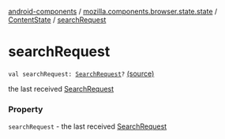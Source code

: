 [android-components](../../index.md) / [mozilla.components.browser.state.state](../index.md) / [ContentState](index.md) / [searchRequest](./search-request.md)

# searchRequest

`val searchRequest: `[`SearchRequest`](../../mozilla.components.concept.engine.search/-search-request/index.md)`?` [(source)](https://github.com/mozilla-mobile/android-components/blob/master/components/browser/state/src/main/java/mozilla/components/browser/state/state/ContentState.kt#L59)

the last received [SearchRequest](../../mozilla.components.concept.engine.search/-search-request/index.md)

### Property

`searchRequest` - the last received [SearchRequest](../../mozilla.components.concept.engine.search/-search-request/index.md)